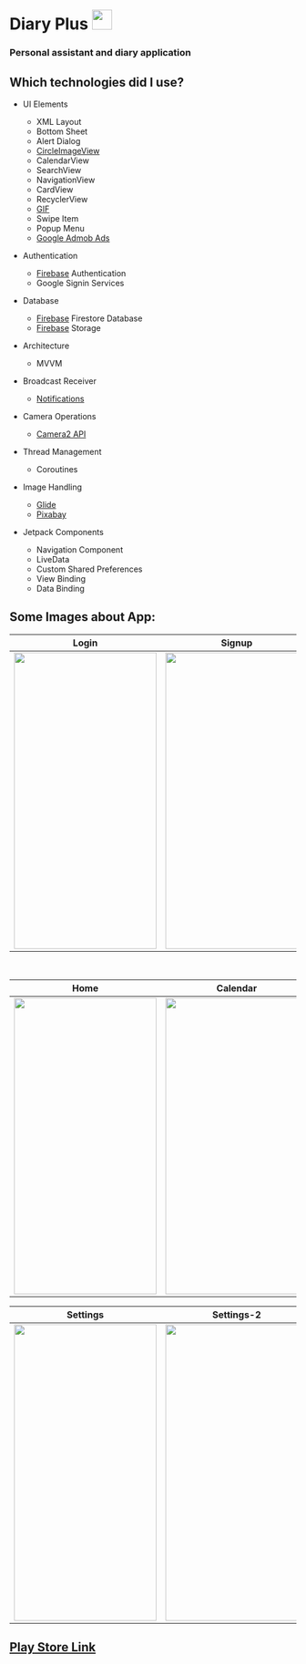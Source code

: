 <h1 align="left">Diary Plus                          <img src="https://i.ibb.co/hydXd58/applicationlogo.png" width="35px" height="35px"> </h1>


<h3 align="left">Personal assistant and diary application</h3>

<h2 align="left">Which technologies did I use?</h2>

- UI Elements
    - XML Layout
    - Bottom Sheet
    - Alert Dialog
    - [CircleImageView](https://github.com/hdodenhof/CircleImageView)
    - CalendarView
    - SearchView
    - NavigationView
    - CardView
    - RecyclerView
    - [GIF](https://github.com/koral--/android-gif-drawable)
    - Swipe Item
    - Popup Menu
    - [Google Admob Ads](https://admob.google.com/home/)

- Authentication
    - [Firebase](https://firebase.google.com) Authentication
    - Google Signin Services

- Database
    - [Firebase](https://firebase.google.com) Firestore Database
    - [Firebase](https://firebase.google.com) Storage    
  
- Architecture
    - MVVM

- Broadcast Receiver
    - [Notifications](https://www.youtube.com/watch?v=_Z2S63O-1HE) 

- Camera Operations
    - [Camera2 API](https://www.youtube.com/watch?v=S-7H72UTiBU&t=574s)

- Thread Management
    - Coroutines    

- Image Handling
    - [Glide](https://github.com/bumptech/glide)
    - [Pixabay](https://pixabay.com/tr/)

- Jetpack Components
    - Navigation Component
    - LiveData
    - Custom Shared Preferences
    - View Binding
    - Data Binding

<h2 align="left">Some Images about App:</h2>


| Login  | Signup | Add Diary |
| ----- | ------------ | ------------ |
|<img src="https://i.ibb.co/zHdzP3X/Login.jpg" width="250" height="520"/>|<img src="https://i.ibb.co/26B7Mkm/Signup.jpg" width="250" height="520"/>|<img src="https://i.ibb.co/YDSBhYd/Add-Diary.jpg" width="250" height="520"/>

</br>

| Home  | Calendar | Archive |
| ----- | ------------ | ------------ |
|<img src="https://i.ibb.co/KbpHsdJ/diaries.jpg" width="250" height="520"/>|<img src="https://i.ibb.co/cXG00D3/calendar.jpg" width="250" height="520"/>|<img src="https://i.ibb.co/Hn5Yn3R/archive.jpg" width="250" height="520"/>

| Settings  | Settings-2 | Account |
| ----- | ------------ | ------------ |
|<img src="https://i.ibb.co/XZ44pS3/settings1.jpg" width="250" height="520"/>|<img src="https://i.ibb.co/F4Hb0vs/settings2.jpg" width="250" height="520"/>|<img src="https://i.ibb.co/Lnh4Lcj/Account.jpg" width="250" height="520"/>



<h2 align="left">
  <a href="https://play.google.com/store/apps?hl=tr&gl=US" target="_blank">Play Store Link</a>
</h2>


